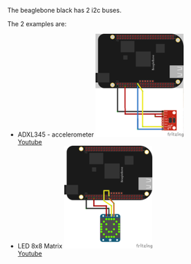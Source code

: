 The beaglebone black has 2 i2c buses.

The 2 examples are:
* ADXL345 - accelerometer
  <img src="adxl345.png" width="200px"><br>
  <a href="https://youtu.be/eVgUO5t4wLQ" target="_blank">Youtube</a>
* LED 8x8 Matrix
  <img src="led8x8matrix.png" width="200px"><br>
  <a href="https://youtu.be/Ri_gd2tgBCI" target="_blank">Youtube</a>